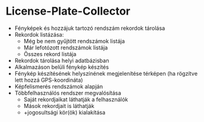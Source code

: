 # License-Plate-Collector

-	Fényképek és hozzájuk tartozó rendszám rekordok tárolása
-	Rekordok listázása:
    -	Még be nem gyűjtött rendszámok listája
    -	Már lefotózott rendszámok listája
    -	Összes rekord listája
-	Rekordok tárolása helyi adatbázisban
-	Alkalmazáson belüli fénykép készítés
-	Fénykép készítésének helyszínének megjelenítése térképen (ha rögzítve lett hozzá GPS-koordináta)
-	Képfelismerés rendszámok alapján
-	Többfelhasználós rendszer megvalósítása
    -	Saját rekordjaikat láthatják a felhasználók
    -	Mások rekordjait is láthatják 
    -	+jogosultsági kör(ök) kialakítása
